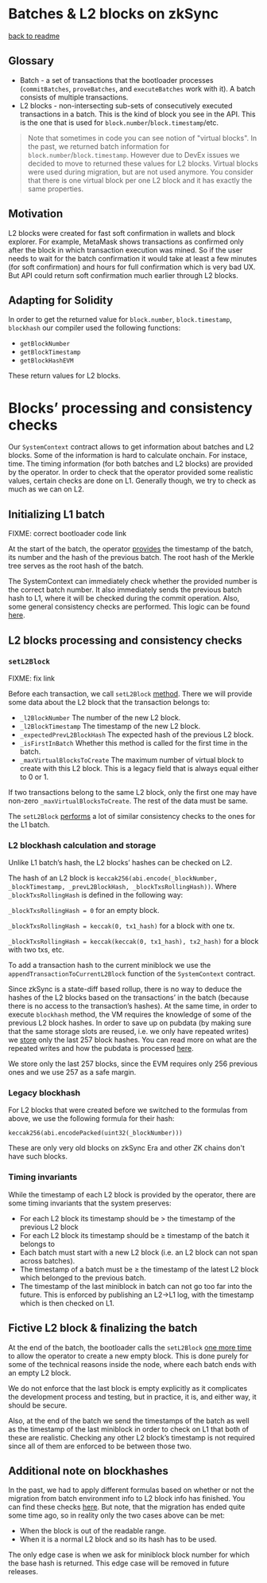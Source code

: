 # Batches & L2 blocks on zkSync
[back to readme](../README.md)

## Glossary

- Batch - a set of transactions that the bootloader processes (`commitBatches`, `proveBatches`, and `executeBatches` work with it). A batch consists of multiple transactions.
- L2 blocks - non-intersecting sub-sets of consecutively executed transactions in a batch. This is the kind of block you see in the API. This is the one that is used for `block.number`/`block.timestamp`/etc. 

> Note that sometimes in code you can see notion of "virtual blocks". In the past, we returned batch information for `block.number`/`block.timestamp`. However due to DevEx issues we decided to move to returned these values for L2 blocks. Virtual blocks were used during migration, but are not used anymore. You consider that there is one virtual block per one L2 block and it has exactly the same properties.

## Motivation

L2 blocks were created for fast soft confirmation in wallets and block explorer. For example, MetaMask shows transactions as confirmed only after the block in which transaction execution was mined. So if the user needs to wait for the batch confirmation it would take at least a few minutes (for soft confirmation) and hours for full confirmation which is very bad UX. But API could return soft confirmation much earlier through L2 blocks.

## Adapting for Solidity

In order to get the returned value for `block.number`, `block.timestamp`, `blockhash` our compiler used the following functions:

- `getBlockNumber`
- `getBlockTimestamp`
- `getBlockHashEVM`

These return values for L2 blocks.

# Blocks’ processing and consistency checks

Our `SystemContext` contract allows to get information about batches and L2 blocks. Some of the information is hard to calculate onchain. For instace, time. The timing information (for both batches and L2 blocks) are provided by the operator. In order to check that the operator provided some realistic values, certain checks are done on L1. Generally though, we try to check as much as we can on L2.

## Initializing L1 batch

FIXME: correct bootloader code link

At the start of the batch, the operator [provides](https://github.com/code-423n4/2024-03-zksync/blob/e8527cab32c9fe2e1be70e414d7c73a20d357550/code/system-contracts/bootloader/bootloader.yul#L3867) the timestamp of the batch, its number and the hash of the previous batch. The root hash of the Merkle tree serves as the root hash of the batch.

The SystemContext can immediately check whether the provided number is the correct batch number. It also immediately sends the previous batch hash to L1, where it will be checked during the commit operation. Also, some general consistency checks are performed. This logic can be found [here](https://github.com/code-423n4/2024-03-zksync/blob/e8527cab32c9fe2e1be70e414d7c73a20d357550/code/system-contracts/contracts/SystemContext.sol#L466).

## L2 blocks processing and consistency checks

### `setL2Block`

FIXME: fix link 

Before each transaction, we call `setL2Block` [method](https://github.com/code-423n4/2024-03-zksync/blob/e8527cab32c9fe2e1be70e414d7c73a20d357550/code/system-contracts/bootloader/bootloader.yul#L2825). There we will provide some data about the L2 block that the transaction belongs to:

- `_l2BlockNumber` The number of the new L2 block.
- `_l2BlockTimestamp` The timestamp of the new L2 block.
- `_expectedPrevL2BlockHash` The expected hash of the previous L2 block.
- `_isFirstInBatch` Whether this method is called for the first time in the batch.
- `_maxVirtualBlocksToCreate` The maximum number of virtual block to create with this L2 block. This is a legacy field that is always equal either to 0 or 1.

If two transactions belong to the same L2 block, only the first one may have non-zero `_maxVirtualBlocksToCreate`. The rest of the data must be same.

The `setL2Block` [performs](https://github.com/code-423n4/2024-03-zksync/blob/e8527cab32c9fe2e1be70e414d7c73a20d357550/code/system-contracts/contracts/SystemContext.sol#L341) a lot of similar consistency checks to the ones for the L1 batch.

### L2 blockhash calculation and storage

Unlike L1 batch’s hash, the L2 blocks’ hashes can be checked on L2.

The hash of an L2 block is `keccak256(abi.encode(_blockNumber, _blockTimestamp, _prevL2BlockHash, _blockTxsRollingHash))`. Where `_blockTxsRollingHash` is defined in the following way:

`_blockTxsRollingHash = 0` for an empty block.

`_blockTxsRollingHash = keccak(0, tx1_hash)` for a block with one tx.

`_blockTxsRollingHash = keccak(keccak(0, tx1_hash), tx2_hash)` for a block with two txs, etc.

To add a transaction hash to the current miniblock we use the `appendTransactionToCurrentL2Block` function of the `SystemContext` contract.

Since zkSync is a state-diff based rollup, there is no way to deduce the hashes of the L2 blocks based on the transactions’ in the batch (because there is no access to the transaction’s hashes). At the same time, in order to execute `blockhash` method, the VM requires the knowledge of some of the previous L2 block hashes. In order to save up on pubdata (by making sure that the same storage slots are reused, i.e. we only have repeated writes) we [store](../../system-contracts/contracts/SystemContext.sol#L73) only the last 257 block hashes. You can read more on what are the repeated writes and how the pubdata is processed [here](../data_availability/Standard%20pubdata%20format.md).

We store only the last 257 blocks, since the EVM requires only 256 previous ones and we use 257 as a safe margin.

### Legacy blockhash

For L2 blocks that were created before we switched to the formulas from above, we use the following formula for their hash:

`keccak256(abi.encodePacked(uint32(_blockNumber)))`

These are only very old blocks on zkSync Era and other ZK chains don't have such blocks.

### Timing invariants

While the timestamp of each L2 block is provided by the operator, there are some timing invariants that the system preserves:

- For each L2 block its timestamp should be > the timestamp of the previous L2 block
- For each L2 block its timestamp should be ≥ timestamp of the batch it belongs to
- Each batch must start with a new L2 block (i.e. an L2 block can not span across batches).
- The timestamp of a batch must be ≥ the timestamp of the latest L2 block which belonged to the previous batch.
- The timestamp of the last miniblock in batch can not go too far into the future. This is enforced by publishing an L2→L1 log, with the timestamp which is then checked on L1.

## Fictive L2 block & finalizing the batch

At the end of the batch, the bootloader calls the `setL2Block` [one more time](../../system-contracts/bootloader/bootloader.yul#L4110) to allow the operator to create a new empty block. This is done purely for some of the technical reasons inside the node, where each batch ends with an empty L2 block.

We do not enforce that the last block is empty explicitly as it complicates the development process and testing, but in practice, it is, and either way, it should be secure.

Also, at the end of the batch we send the timestamps of the batch as well as the timestamp of the last miniblock in order to check on L1 that both of these are realistic. Checking any other L2 block’s timestamp is not required since all of them are enforced to be between those two.

## Additional note on blockhashes

In the past, we had to apply different formulas based on whether or not the migration from batch environment info to L2 block info has finished. You can find these checks [here](../../system-contracts/contracts/SystemContext.sol#L137). But note, that the migration has ended quite some time ago, so in reality only the two cases above can be met:

- When the block is out of the readable range.
- When it is a normal L2 block and so its hash has to be used.

The only edge case is when we ask for miniblock block number for which the base hash is returned. This edge case will be removed in future releases.